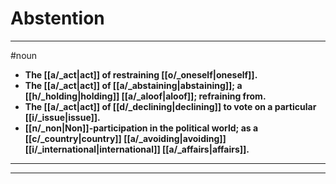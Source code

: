 # Abstention
---
#noun
- **The [[a/_act|act]] of restraining [[o/_oneself|oneself]].**
- **The [[a/_act|act]] of [[a/_abstaining|abstaining]]; a [[h/_holding|holding]] [[a/_aloof|aloof]]; refraining from.**
- **The [[a/_act|act]] of [[d/_declining|declining]] to vote on a particular [[i/_issue|issue]].**
- **[[n/_non|Non]]-participation in the political world; as a [[c/_country|country]] [[a/_avoiding|avoiding]] [[i/_international|international]] [[a/_affairs|affairs]].**
---
---
